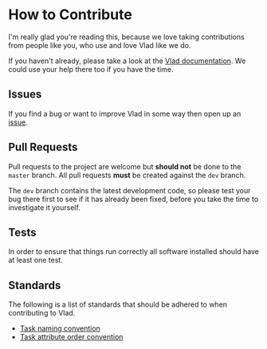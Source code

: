 How to Contribute
=================

I'm really glad you're reading this, because we love taking contributions from people like you, who use and love Vlad like we do. 

If you haven't already, please take a look at the [Vlad documentation][vlad-docs]. We could use your help there too if you have the time. 

Issues
------

If you find a bug or want to improve Vlad in some way then open up an [issue][issues].

Pull Requests
-------------

Pull requests to the project are welcome but **should not** be done to the `master` branch. All pull requests **must** be created against the `dev` branch. 

The `dev` branch contains the latest development code, so please test your bug there first to see if it has already been fixed, before you take the time to investigate it yourself. 

Tests
-----

In order to ensure that things run correctly all software installed should have at least one test.

Standards
---------

The following is a list of standards that should be adhered to when contributing to Vlad.

- [Task naming convention][naming_convention]
- [Task attribute order convention][order_convention]


[vlad-docs]: http://vlad-docs.readthedocs.org/
[issues]: https://github.com/hashbangcode/vlad/issues
[naming_convention]: http://vlad-docs.readthedocs.org/en/latest/contributing/naming_convention/
[order_convention]: http://vlad-docs.readthedocs.org/en/latest/contributing/order_convention/

